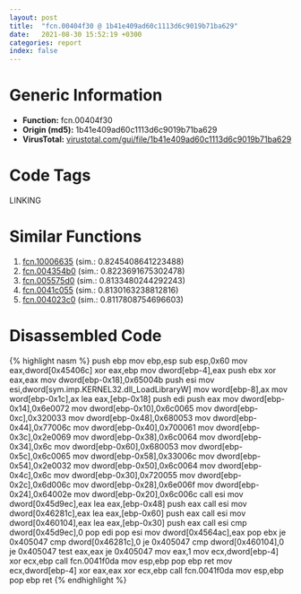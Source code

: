 ```yaml
---
layout: post
title:  "fcn.00404f30 @ 1b41e409ad60c1113d6c9019b71ba629"
date:   2021-08-30 15:52:19 +0300
categories: report
index: false
---
```


# Generic Information
- **Function:** fcn.00404f30
- **Origin (md5):** 1b41e409ad60c1113d6c9019b71ba629
- **VirusTotal:** [virustotal.com/gui/file/1b41e409ad60c1113d6c9019b71ba629][virustotal_ref]

# Code Tags
<span class="tag" id="LINKING">LINKING</span>


# Similar Functions

1. [fcn.10006635][similar_1_ref] (sim.: 0.8245408641223488)
2. [fcn.004354b0][similar_2_ref] (sim.: 0.8223691675302478)
3. [fcn.005575d0][similar_3_ref] (sim.: 0.8133480244292243)
4. [fcn.0041c055][similar_4_ref] (sim.: 0.8130163238812816)
5. [fcn.004023c0][similar_5_ref] (sim.: 0.8117808754696603)


# Disassembled Code

{% highlight nasm %}
push ebp
mov ebp,esp
sub esp,0x60
mov eax,dword[0x45406c]
xor eax,ebp
mov dword[ebp-4],eax
push ebx
xor eax,eax
mov dword[ebp-0x18],0x65004b
push esi
mov esi,dword[sym.imp.KERNEL32.dll_LoadLibraryW]
mov word[ebp-8],ax
mov word[ebp-0x1c],ax
lea eax,[ebp-0x18]
push edi
push eax
mov dword[ebp-0x14],0x6e0072
mov dword[ebp-0x10],0x6c0065
mov dword[ebp-0xc],0x320033
mov dword[ebp-0x48],0x680053
mov dword[ebp-0x44],0x77006c
mov dword[ebp-0x40],0x700061
mov dword[ebp-0x3c],0x2e0069
mov dword[ebp-0x38],0x6c0064
mov dword[ebp-0x34],0x6c
mov dword[ebp-0x60],0x680053
mov dword[ebp-0x5c],0x6c0065
mov dword[ebp-0x58],0x33006c
mov dword[ebp-0x54],0x2e0032
mov dword[ebp-0x50],0x6c0064
mov dword[ebp-0x4c],0x6c
mov dword[ebp-0x30],0x720055
mov dword[ebp-0x2c],0x6d006c
mov dword[ebp-0x28],0x6e006f
mov dword[ebp-0x24],0x64002e
mov dword[ebp-0x20],0x6c006c
call esi
mov dword[0x45d9ec],eax
lea eax,[ebp-0x48]
push eax
call esi
mov dword[0x46281c],eax
lea eax,[ebp-0x60]
push eax
call esi
mov dword[0x460104],eax
lea eax,[ebp-0x30]
push eax
call esi
cmp dword[0x45d9ec],0
pop edi
pop esi
mov dword[0x4564ac],eax
pop ebx
je 0x405047
cmp dword[0x46281c],0
je 0x405047
cmp dword[0x460104],0
je 0x405047
test eax,eax
je 0x405047
mov eax,1
mov ecx,dword[ebp-4]
xor ecx,ebp
call fcn.0041f0da
mov esp,ebp
pop ebp
ret 
mov ecx,dword[ebp-4]
xor eax,eax
xor ecx,ebp
call fcn.0041f0da
mov esp,ebp
pop ebp
ret 
{% endhighlight %}


[similar_1_ref]: /report/fcn.10006635@e5d49e0823e602f2ee948ac39d32c1eb
[similar_2_ref]: /report/fcn.004354b0@3b2d901eaca41ce14deca6a48c0c801a
[similar_3_ref]: /report/fcn.005575d0@d65363c7c6c188277432c9e4251c44e5
[similar_4_ref]: /report/fcn.0041c055@9c2b894b84f59672d8be2e984066f76f
[similar_5_ref]: /report/fcn.004023c0@1b41e409ad60c1113d6c9019b71ba629
[virustotal_ref]: https://www.virustotal.com/gui/file/1b41e409ad60c1113d6c9019b71ba629
